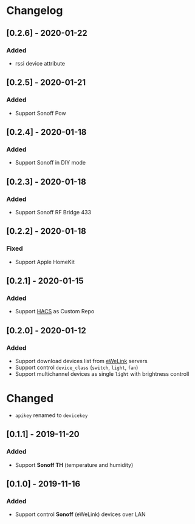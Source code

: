# Changelog

## [0.2.6] - 2020-01-22

### Added

- rssi device attribute

## [0.2.5] - 2020-01-21

### Added

- Support Sonoff Pow

## [0.2.4] - 2020-01-18

### Added

- Support Sonoff in DIY mode

## [0.2.3] - 2020-01-18

### Added

- Support Sonoff RF Bridge 433

## [0.2.2] - 2020-01-18

### Fixed

- Support Apple HomeKit

## [0.2.1] - 2020-01-15

### Added

- Support [HACS](https://hacs.xyz/) as Custom Repo

## [0.2.0] - 2020-01-12

### Added

- Support download devices list from [eWeLink](https://www.ewelink.cc/en/) servers
- Support control `device_class` (`switch`, `light`, `fan`)
- Support multichannel devices as single `light` with brightness controll

# Changed

- `apikey` renamed to `devicekey`

## [0.1.1] - 2019-11-20

### Added

- Support **Sonoff TH** (temperature and humidity)

## [0.1.0] - 2019-11-16

### Added

- Support control **Sonoff** (eWeLink) devices over LAN